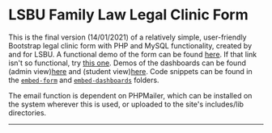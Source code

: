 # LSBU Family Law Legal Clinic Form
This is the final version (14/01/2021) of a relatively simple, user-friendly Bootstrap legal clinic form with PHP and MySQL functionality, created by and for LSBU. A functional demo of the form can be found [here](https://lfhcases.000webhostapp.com/demo/www.lsbu.ac.uk/study/study-at-lsbu/our-schools/law-and-social-sciences/subjects/law/family-law-hub.php). If that link isn't so functional, try [this one](https://lfhcases.000webhostapp.com/demo/wireframe-demos/form/form.php). Demos of the dashboards can be found (admin view)[here](https://lfhcases.000webhostapp.com/demo/wireframe-demos/dashboards/dashboard-admin.php) and (student view)[here](https://lfhcases.000webhostapp.com/demo/wireframe-demos/dashboards/student-cases.php). Code snippets can be found in the [`embed-form`](https://github.com/Newmanm5/Legal_Case_Management/tree/final-patch/embed-form) and [`embed-dashboards`](https://github.com/Newmanm5/Legal_Case_Management/tree/final-patch/embed-dashboards) folders.

The email function is dependent on PHPMailer, which can be installed on the system wherever this is used, or uploaded to the site's includes/lib directories.
***
